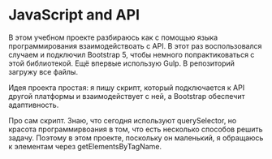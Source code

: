 # JavaScript and API

В этом учебном проекте разбираюсь как с помощью языка программирования взаимодействоать с API. В этот раз воспользовался случаем и подключил Bootstrap 5, чтобы немного попрактиковаться с этой библиотекой. Ещё впервые использую Gulp. В репозиторий загружу все файлы.

Идея проекта простая: я пишу скрипт, который подключается к API  другой платформы и взаимодействует с ней, а Bootstrap  обеспечит адаптивность.

Про сам скрипт. Знаю, что сегодня используют querySelector, но красота программирвоания в том, что есть несколько способов решить задачу. Поэтому в этом проекте, поскольку он маленький, я обращаюсь к элементам через getElementsByTagName.